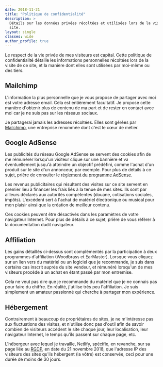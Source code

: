 ```yaml
---
date: 2018-11-21
title: "Politique de confidentialité"
description: >
  Détails sur les données privées récoltées et utilisées lors de la visite du 
  site.
layout: single
classes: wide
author_profile: true
---
```


Le respect de la vie privée de mes visiteurs est capital. Cette politique de 
confidentialité détaille les informations personnelles récoltées lors de la 
visite de ce site, et la manière dont elles sont utilisées par moi-même ou des 
tiers.

## Mailchimp

L'information la plus personnelle que je vous propose de partager avec moi est 
votre adresse email. Cela est entièrement facultatif. Je propose cette manière 
d'obtenir plus de contenu de ma part et de rester en contact avec moi car je ne 
suis pas sur les réseaux sociaux.

Je partagerai jamais les adresses récoltées. Elles sont gérées par 
[Mailchimp][mailchimp], une entreprise renommée dont c'est le cœur de métier.

## Google AdSense

Les publicités du réseau Google AdSense se servent des cookies afin de me 
rémunérer lorsqu'un visiteur clique sur une bannière et va éventuellement 
jusqu'à atteindre un objectif prédéfini, comme l'achat d'un produit sur le site 
d'un annonceur, par exemple. Pour plus de détails à ce sujet, prière de 
consulter le [règlement du programme AdSense][adsense].

Les revenus publicitaires qui résultent des visites sur ce site servent en 
premier lieu à financer les frais liés à la tenue de mes sites. Ils sont par 
ailleurs déclarés aux autorités compétentes (douane, cotisations sociales, 
impôts). L'excédent sert à l'achat de matériel électronique ou musical pour mon 
plaisir ainsi que la création de meilleur contenu.

Ces cookies peuvent être désactivés dans les paramètres de votre navigateur 
Internet. Pour plus de détails à ce sujet, prière de vous référer à la 
documentation dudit navigateur.

## Affiliation

Les gains détaillés ci-dessus sont complémentés par la participation à deux 
programmes d'affiliation (Woodbrass et EarMaster). Lorsque vous cliquez sur un 
lien vers du matériel ou un logiciel que je recommande, je suis dans certains 
cas inscrit auprès du site vendeur, et rémunéré lorsqu'un de mes visiteurs 
procède à un achat en étant passé par mon entremise.

Cela ne veut pas dire que je recommande du matériel que je ne connais pas pour 
faire du chiffre. En réalité, j'utilise très peu l'affiliation. Je suis 
simplement un amateur passionné qui cherche à partager mon expérience.

## Hébergement

Contrairement à beaucoup de propriétaires de sites, je ne m'intéresse pas aux 
fluctuations des visites, et n'utilise donc pas d'outil afin de savoir combien 
de visiteurs accèdent le site chaque jour, leur localisation, leur navigateur 
Internet, le temps qu'ils passent sur chaque page, etc.

L'hébergeur avec lequel je travaille, Netlify, spécifie, en revanche, sur sa 
page liée au [RGDP][netlify], en date du 21 novembre 2018, que l'adresse IP des 
visiteurs des sites qu'ils hébergent (la vôtre) est conservée, ceci pour une 
durée de moins de 30 jours.

[mailchimp]:https//mailchimp.com
[adsense]:https://support.google.com/adsense/answer/48182?hl=fr
[netlify]:https://www.netlify.com/gdpr/
